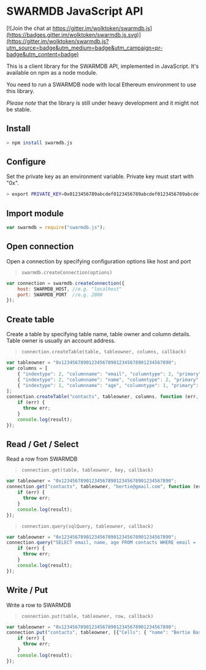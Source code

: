 # SWARMDB JavaScript API

[![Join the chat at https://gitter.im/wolktoken/swarmdb.js](https://badges.gitter.im/wolktoken/swarmdb.js.svg)](https://gitter.im/wolktoken/swarmdb.js?utm_source=badge&utm_medium=badge&utm_campaign=pr-badge&utm_content=badge)

This is a client library for the SWARMDB API, implemented in JavaScript. It's available on npm as a node module.

You need to run a SWARMDB node with local Ethereum environment to use this library.

*Please note* that the library is still under heavy development and it might not be stable.

## Install
```bash
> npm install swarmdb.js
```

## Configure
Set the private key as an environment variable. Private key must start with "0x".
```bash
> export PRIVATE_KEY=0x0123456789abcdef0123456789abcdef0123456789abcdef0123456789abcdef
```

## Import module
```javascript
var swarmdb = require("swarmdb.js");
```

## Open connection
Open a connection by specifying configuration options like host and port
> `swarmdb.createConnection(options)`
```javascript
var connection = swarmdb.createConnection({
    host: SWARMDB_HOST, //e.g. "localhost"
    port: SWARMDB_PORT  //e.g. 2000
});
```

## Create table
Create a table by specifying table name, table owner and column details.
Table owner is usually an account address.
> `connection.createTable(table, tableowner, columns, callback)`
```javascript
var tableowner = "0x1234567890123456789012345678901234567890";
var columns = [
    { "indextype": 2, "columnname": "email", "columntype": 2, "primary": 1 },
    { "indextype": 2, "columnname": "name", "columntype": 2, "primary": 0 },
    { "indextype": 1, "columnname": "age", "columntype": 1, "primary": 0 }
];
connection.createTable("contacts", tableowner, columns, function (err, result) {
    if (err) {
      throw err;
    }
    console.log(result);
});
```

## Read / Get / Select
Read a row from SWARMDB
> `connection.get(table, tableowner, key, callback)`
```javascript
var tableowner = "0x1234567890123456789012345678901234567890";
connection.get("contacts", tableowner, "bertie@gmail.com", function (err, result) {
    if (err) {
      throw err;
    }
    console.log(result);
});
```

> `connection.query(sqlQuery, tableowner, callback)`
```javascript
var tableowner = "0x1234567890123456789012345678901234567890";
connection.query("SELECT email, name, age FROM contacts WHERE email = 'bertie@gmail.com'", tableowner, function (err, result) {
    if (err) {
      throw err;
    }
    console.log(result);
});
```

## Write / Put
Write a row to SWARMDB
> `connection.put(table, tableowner, row, callback)`
```javascript
var tableowner = "0x1234567890123456789012345678901234567890";
connection.put("contacts", tableowner, [{"Cells": { "name": "Bertie Basset", "age": 7, "email": "bertie@gmail.com" }}],  function (err, result) {
    if (err) {
      throw err;
    }
    console.log(result);
});
```
